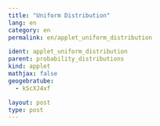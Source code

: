 ```yaml
---
title: "Uniform Distribution"
lang: en
category: en
permalink: en/applet_uniform_distribution

ident: applet_uniform_distribution
parent: probability_distributions
kind: applet
mathjax: false
geogebratube:
  - kScXJ4xf

layout: post
type: post
---
```


<div style="height:600px; width:800px; margin: auto;" id="applet_containerkScXJ4xf"></div>